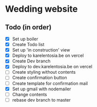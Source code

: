 # Wedding website

## Todo (in order)
- [x] Set up boiler
- [x] Create Todo list
- [x] Set up 'in construction' view
- [X] Deploy to karelentosia.be on vercel
- [X] Create Dev branch
- [X] Deploy to dev.karelentosia.be on vercel
- [ ] Create styling without contents
- [ ] Create confirmation button
- [ ] Create template for confirmation mail
- [X] Set up gmail with nodemailer
- [ ] Change contents
- [ ] rebase dev branch to master
